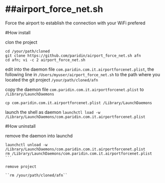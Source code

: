 ##airport_force_net.sh
====================

Force the airport to establish the connection with your WiFi prefered


#How install 

clon the project

```
cd /your/path/cloned
git clone https://github.com/paridin/airport_force_net.sh afn
cd afn; vi -c 2 airport_force_net.sh
```

edit into the daemon file `com.paridin.com.it.airportforcenet.plist`, the following line in `/Users/myuser/airport_force_net.sh` to the path where you located the git project `/your/path/cloned/afn`

copy the daemon file `com.paridin.com.it.airportforcenet.plist` to `/Library/LaunchDaemons`

``cp com.paridin.com.it.airportforcenet.plist /Library/LaunchDaemons``

launch the shell as daemon
``launchctl load -w /Library/LaunchDaemons/com.paridin.com.it.airportforcenet.plist``

#How uninstall

remove the daemon into launchd

````
launchctl unload -w /Library/LaunchDaemons/com.paridin.com.it.airportforcenet.plist
rm /Library/LaunchDaemons/com.paridin.com.it.airportforcenet.plist
```

remove project

``rm /your/path/cloned/afn``
